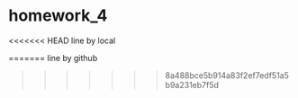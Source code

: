 # homework_4
<<<<<<< HEAD
line by local

=======
line by github
>>>>>>> 8a488bce5b914a83f2ef7edf51a5b9a231eb7f5d
